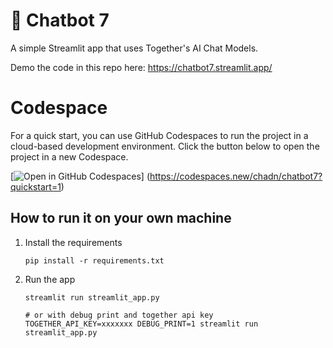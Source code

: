 # 💬 Chatbot 7

A simple Streamlit app that uses Together's AI Chat Models.

Demo the code in this repo here: https://chatbot7.streamlit.app/

# Codespace

For a quick start, you can use GitHub Codespaces to run the project in a cloud-based development environment. Click the button below to open the project in a new Codespace.

[![Open in GitHub Codespaces](https://github.com/codespaces/badge.svg)]
(https://codespaces.new/chadn/chatbot7?quickstart=1)

## How to run it on your own machine

1. Install the requirements

    ```commandline
    pip install -r requirements.txt
    ```

2. Run the app

    ```commandline
    streamlit run streamlit_app.py

    # or with debug print and together api key
    TOGETHER_API_KEY=xxxxxxx DEBUG_PRINT=1 streamlit run streamlit_app.py

    ```
